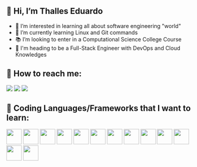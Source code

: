 ## 👋 Hi, I’m Thalles Eduardo

- 👀 I’m interested in learning all about software engineering "world"
- 🌱 I’m currently learning Linux and Git commands
- 📚 I’m looking to enter in a Computational Science College Course
- 🚀 I'm heading to be a Full-Stack Engineer with DevOps and Cloud Knowledges

 ## 🔎 How to reach me:

<div>
          <a href="https://www.instagram.com/thalleseduard_/" target="_blank"><img loading="lazy" src="https://img.shields.io/badge/-Instagram-%23E4405F?style=for-the-badge&logo=instagram&logoColor=white" target="_blank"></a>                                                         
          <a href = "mailto:thallesedu27@gmail.com"><img loading="lazy" src="https://img.shields.io/badge/Gmail-D14836?style=for-the-badge&logo=gmail&logoColor=white" target="_blank"></a>
          <a href="https://www.linkedin.com/in/thalles-eduardo-394180331/" target="_blank"><img loading="lazy" src="https://img.shields.io/badge/-LinkedIn-%230077B5?style=for-the-badge&logo=linkedin&logoColor=white" target="_blank"></a>
          
</div>

## 📝 Coding Languages/Frameworks that I want to learn:

<img loading="lazy" src="https://cdn.jsdelivr.net/gh/devicons/devicon@latest/icons/html5/html5-original.svg"
        width="40" height="40"/> 
<img loading="lazy" src="https://cdn.jsdelivr.net/gh/devicons/devicon@latest/icons/css3/css3-original.svg"
        width="40" height="40"/>
<img loading="lazy" src="https://cdn.jsdelivr.net/gh/devicons/devicon@latest/icons/javascript/javascript-original.svg" 
        width="40" height="40"/>
<img loading="lazy" src="https://cdn.jsdelivr.net/gh/devicons/devicon@latest/icons/angularjs/angularjs-original.svg"
        width="40" height="40"/>
<img loading="lazy" src="https://cdn.jsdelivr.net/gh/devicons/devicon@latest/icons/go/go-original-wordmark.svg" 
        width="40" height="40" /> 
<img loading="lazy" src="https://cdn.jsdelivr.net/gh/devicons/devicon@latest/icons/rust/rust-original.svg" 
        width="40" height="40" /> 
<img loading="lazy" src="https://cdn.jsdelivr.net/gh/devicons/devicon@latest/icons/linux/linux-original.svg"
        width="40" height="40" /> 
<img loading="lazy" src="https://cdn.jsdelivr.net/gh/devicons/devicon@latest/icons/docker/docker-original.svg" 
        width="40" height="40" /> 
<img loading="lazy" src="https://cdn.jsdelivr.net/gh/devicons/devicon@latest/icons/amazonwebservices/amazonwebservices-original-wordmark.svg" 
        width="40" height="40" /> 
<img loading="lazy" src="https://cdn.jsdelivr.net/gh/devicons/devicon@latest/icons/googlecloud/googlecloud-original.svg" 
        width="40" height="40" />
<img loading="lazy" src="https://cdn.jsdelivr.net/gh/devicons/devicon@latest/icons/terraform/terraform-original.svg" 
        width="40" height="40" />
<img loading="lazy" src="https://cdn.jsdelivr.net/gh/devicons/devicon@latest/icons/prometheus/prometheus-original.svg" 
        width="40" height="40" />
<img loading="lazy" src="https://cdn.jsdelivr.net/gh/devicons/devicon@latest/icons/kubernetes/kubernetes-original.svg" 
        width="40" height="40" />

          
<!---
KetteiDesu/KetteiDesu is a ✨ special ✨ repository because its `README.md` (this file) appears on your GitHub profile.
You can click the Preview link to take a look at your changes.
--->
